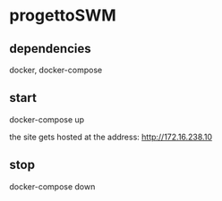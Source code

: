 # progettoSWM

## dependencies
docker, docker-compose

## start
docker-compose up

the site gets hosted at the address: http://172.16.238.10

## stop
docker-compose down